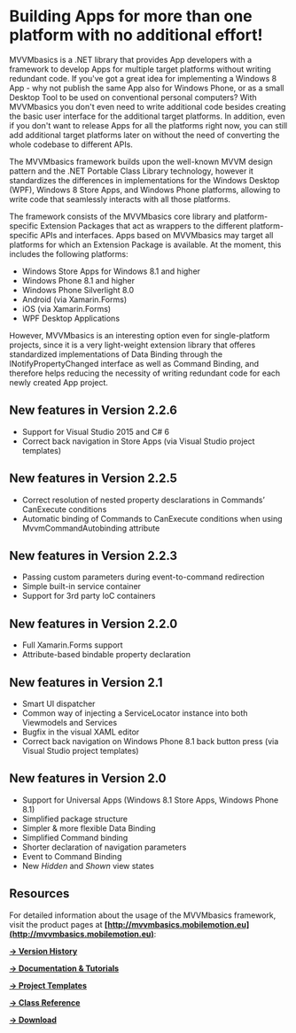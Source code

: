 # Building Apps for more than one platform with no additional effort!

MVVMbasics is a .NET library that provides App developers with a framework to develop Apps for multiple target platforms without writing redundant code. If you've got a great idea for implementing a Windows 8 App - why not publish the same App also for Windows Phone, or as a small Desktop Tool to be used on conventional personal computers? With MVVMbasics you don't even need to write additional code besides creating the basic user interface for the additional target platforms. In addition, even if you don't want to release Apps for all the platforms right now, you can still add additional target platforms later on without the need of converting the whole codebase to different APIs.

The MVVMbasics framework builds upon the well-known MVVM design pattern and the .NET Portable Class Library technology, however it standardizes the differences in implementations for the Windows Desktop (WPF), Windows 8 Store Apps, and Windows Phone platforms, allowing to write code that seamlessly interacts with all those platforms.

The framework consists of the MVVMbasics core library and platform-specific Extension Packages that act as wrappers to the different platform-specific APIs and interfaces. Apps based on MVVMbasics may target all platforms for which an Extension Package is available. At the moment, this includes the following platforms:
* Windows Store Apps for Windows 8.1 and higher
* Windows Phone 8.1 and higher
* Windows Phone Silverlight 8.0
* Android (via Xamarin.Forms)
* iOS (via Xamarin.Forms)
* WPF Desktop Applications

However, MVVMbasics is an interesting option even for single-platform projects, since it is a very light-weight extension library that offeres standardized implementations of Data Binding through the INotifyPropertyChanged interface as well as Command Binding, and therefore helps reducing the necessity of writing redundant code for each newly created App project.

## New features in Version 2.2.6
* Support for Visual Studio 2015 and C# 6
* Correct back navigation in Store Apps (via Visual Studio project templates)

## New features in Version 2.2.5
* Correct resolution of nested property desclarations in Commands’ CanExecute conditions
* Automatic binding of Commands to CanExecute conditions when using MvvmCommandAutobinding attribute

## New features in Version 2.2.3
* Passing custom parameters during event-to-command redirection
* Simple built-in service container
* Support for 3rd party IoC containers

## New features in Version 2.2.0
* Full Xamarin.Forms support
* Attribute-based bindable property declaration

## New features in Version 2.1
* Smart UI dispatcher
* Common way of injecting a ServiceLocator instance into both Viewmodels and Services
* Bugfix in the visual XAML editor
* Correct back navigation on Windows Phone 8.1 back button press (via Visual Studio project templates)

## New features in Version 2.0
* Support for Universal Apps (Windows 8.1 Store Apps, Windows Phone 8.1)
* Simplified package structure
* Simpler & more flexible Data Binding
* Simplified Command binding
* Shorter declaration of navigation parameters
* Event to Command Binding
* New _Hidden_ and _Shown_ view states

## Resources
For detailed information about the usage of the MVVMbasics framework, visit the product pages at **[http://mvvmbasics.mobilemotion.eu](http://mvvmbasics.mobilemotion.eu)**:

**[→ Version History](http://www.mobilemotion.eu/?page_id=1142&amp;lang=en)**

**[→ Documentation & Tutorials](http://www.mobilemotion.eu/?page_id=739&amp;lang=en)**

**[→ Project Templates](http://www.mobilemotion.eu/?page_id=747&amp;lang=en)**

**[→ Class Reference](http://mvvmbasics.mobilemotion.eu/reference/)**

**[→ Download](http://www.mobilemotion.eu/?page_id=751&amp;lang=en)**
